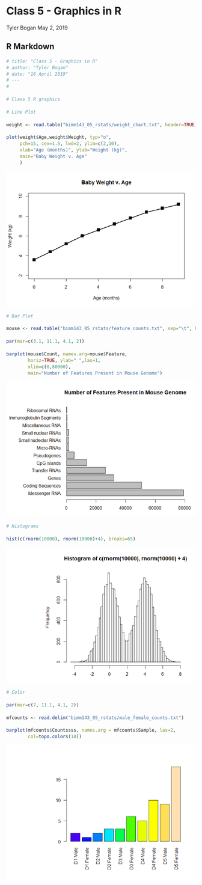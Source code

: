 Class 5 - Graphics in R
================
Tyler Bogan
May 2, 2019

R Markdown
----------

``` r
# title: "Class 5 - Graphics in R"
# author: "Tyler Bogan"
# date: "16 April 2019"
# ---
# 

# Class 5 R graphics

# Line Plot

weight <- read.table("bimm143_05_rstats/weight_chart.txt", header=TRUE)

plot(weight$Age,weight$Weight, typ="o",
     pch=15, cex=1.5, lwd=2, ylim=c(2,10),
     xlab="Age (months)", ylab="Weight (kg)",
     main="Baby Weight v. Age"
     )
```

![](class-5_files/figure-markdown_github/unnamed-chunk-1-1.png)

``` r
# Bar Plot

mouse <- read.table("bimm143_05_rstats/feature_counts.txt", sep="\t", header=TRUE)

par(mar=c(3.1, 11.1, 4.1, 2))

barplot(mouse$Count, names.arg=mouse$Feature,
        horiz=TRUE, ylab=" ",las=1, 
        xlim=c(0,80000),
        main="Number of Features Present in Mouse Genome")
```

![](class-5_files/figure-markdown_github/unnamed-chunk-1-2.png)

``` r
# Histograms

hist(c(rnorm(10000), rnorm(10000)+4), breaks=65)
```

![](class-5_files/figure-markdown_github/unnamed-chunk-1-3.png)

``` r
# Color 

par(mar=c(7, 11.1, 4.1, 2))

mfcounts <- read.delim("bimm143_05_rstats/male_female_counts.txt")

barplot(mfcounts$Countssss, names.arg = mfcounts$Sample, las=2,
        col=topo.colors(10))
```

![](class-5_files/figure-markdown_github/unnamed-chunk-1-4.png)
